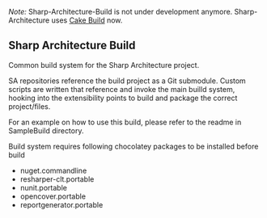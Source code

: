 *Note:* Sharp-Architecture-Build is not under development anymore. Sharp-Architecture uses [Cake Build](https://cakebuild.net/) now. 

Sharp Architecture Build
------------------------------

Common build system for the Sharp Architecture project.

SA repositories reference the build project as a Git submodule. Custom scripts are written that reference and invoke the main builld system, hooking into the extensibility points to build and package the correct project/files.

For an example on how to use this build, please refer to the readme in SampleBuild directory.

Build system requires following chocolatey packages to be installed before build

* nuget.commandline
* resharper-clt.portable
* nunit.portable
* opencover.portable
* reportgenerator.portable

